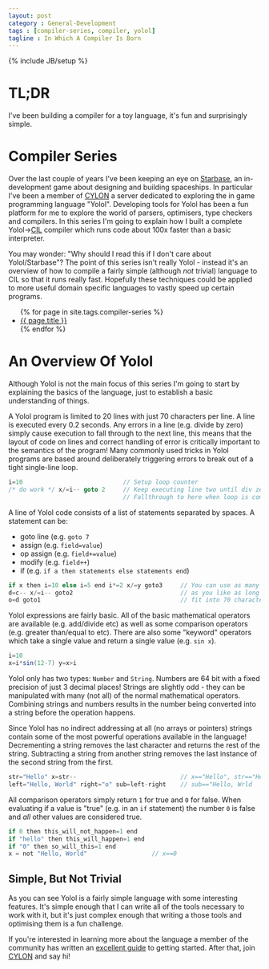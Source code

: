 ```yaml
---
layout: post
category : General-Development
tags : [compiler-series, compiler, yolol]
tagline : In Which A Compiler Is Born
---
```

{% include JB/setup %}

# TL;DR

I've been building a compiler for a toy language, it's fun and surprisingly simple.

# Compiler Series

Over the last couple of years I've been keeping an eye on [Starbase](https://store.steampowered.com/app/454120/Starbase/), an in-development game about designing and building spaceships. In particular I've been a member of [CYLON](https://discord.gg/Dcn7BG4) a server dedicated to exploring the in game programming language "Yolol". Developing tools for Yolol has been a fun platform for me to explore the world of parsers, optimisers, type checkers and compilers. In this series I'm going to explain how I built a complete Yolol->[CIL](https://en.wikipedia.org/wiki/Common_Intermediate_Language) compiler which runs code about 100x faster than a basic interpreter.

You may wonder: "Why should I read this if I don't care about Yolol/Starbase"? The point of this series isn't really Yolol - instead it's an overview of how to compile a fairly simple (although _not_ trivial) language to CIL so that it runs really fast. Hopefully these techniques could be applied to more useful domain specific languages to vastly speed up certain programs.

<ul>
    {% for page in site.tags.compiler-series %}
    <li><a href="{{ page.url }}">{{ page.title }}</a></li>
    {% endfor %}
</ul>

# An Overview Of Yolol

Although Yolol is not the main focus of this series I'm going to start by explaining the basics of the language, just to establish a basic understanding of things.

A Yolol program is limited to 20 lines with just 70 characters per line. A line is executed every 0.2 seconds. Any errors in a line (e.g. divide by zero) simply cause execution to fall through to the next line, this means that the layout of code on lines and correct handling of error is critically important to the semantics of the program! Many commonly used tricks in Yolol programs are based around deliberately triggering errors to break out of a tight single-line loop.

```csharp
i=10                            // Setup loop counter
/* do work */ x/=i-- goto 2     // Keep executing line two until div zero error
                                // Fallthrough to here when loop is complete
```

A line of Yolol code consists of a list of statements separated by spaces. A statement can be:

 - goto line (e.g. `goto 7`
 - assign (e.g. `field=value`)
 - op assign (e.g. `field+=value`)
 - modify (e.g. `field++`)
 - if (e.g. `if a then statements else statements end`)

```csharp
if x then i=10 else i=5 end i*=2 x/=y goto3     // You can use as many statements
d=c-- x/=i-- goto2                              // as you like as long as they
o=d goto1                                       // fit into 70 characters.
```

Yolol expressions are fairly basic. All of the basic mathematical operators are available (e.g. add/divide etc) as well as some comparison operators (e.g. greater than/equal to etc). There are also some "keyword" operators which take a single value and return a single value (e.g. `sin x`).

```csharp
i=10
x=i*sin(12-7) y=x>i
```

Yolol only has two types: `Number` and `String`. Numbers are 64 bit with a fixed precision of just 3 decimal places! Strings are slightly odd - they can be manipulated with many (not all) of the normal mathematical operators. Combining strings and numbers results in the number being converted into a string before the operation happens.

Since Yolol has no indirect addressing at all (no arrays or pointers) strings contain some of the most powerful operations available in the language! Decrementing a string removes the last character and returns the rest of the string. Subtracting a string from another string removes the last instance of the second string from the first.

```csharp
str="Hello" x=str--                             // x=="Hello", str=="Hello"
left="Hello, World" right="o" sub=left-right    // sub=="Hello, Wrld
```

All comparison operators simply return `1` for true and `0` for false. When evaluating if a value is "true" (e.g. in an `if` statement) the number `0` is false and _all_ other values are considered true.

```csharp
if 0 then this_will_not_happen=1 end
if "hello" then this_will_happen=1 end
if "0" then so_will_this=1 end
x = not "Hello, World"                  // x==0
```

## Simple, But Not Trivial

As you can see Yolol is a fairly simple language with some interesting features. It's simple enough that I can write all of the tools necessary to work with it, but it's just complex enough that writing a those tools and optimising them is a fun challenge.

If you're interested in learning more about the language a member of the community has written an [excellent guide](https://yolol.info/landing) to getting started. After that, join [CYLON](https://discord.gg/Dcn7BG4) and say hi!